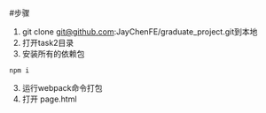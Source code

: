#步骤
1. git clone git@github.com:JayChenFE/graduate_project.git到本地
2. 打开task2目录
3. 安装所有的依赖包
```
npm i
```
3. 运行webpack命令打包
4. 打开 page.html